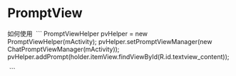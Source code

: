 # PromptView

  如何使用
  ```
  PromptViewHelper pvHelper = new PromptViewHelper(mActivity);
  pvHelper.setPromptViewManager(new ChatPromptViewManager(mActivity));
  pvHelper.addPrompt(holder.itemView.findViewById(R.id.textview_content));
  
  ```

